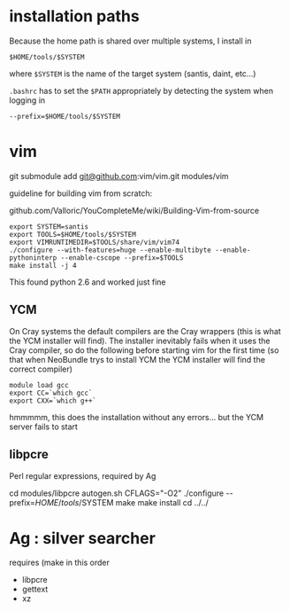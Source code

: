 # installation paths

Because the home path is shared over multiple systems, I install in

    $HOME/tools/$SYSTEM

where ```$SYSTEM``` is the name of the target system (santis, daint, etc...)

```.bashrc``` has to set the ```$PATH``` appropriately by detecting the system when logging in

    --prefix=$HOME/tools/$SYSTEM

# vim

git submodule add git@github.com:vim/vim.git modules/vim

guideline for building vim from scratch:

github.com/Valloric/YouCompleteMe/wiki/Building-Vim-from-source

    export SYSTEM=santis
    export TOOLS=$HOME/tools/$SYSTEM
    export VIMRUNTIMEDIR=$TOOLS/share/vim/vim74
    ./configure --with-features=huge --enable-multibyte --enable-pythoninterp --enable-cscope --prefix=$TOOLS
    make install -j 4

This found python 2.6 and worked just fine

## YCM

On Cray systems the default compilers are the Cray wrappers (this is what the YCM installer will find). The installer inevitably fails when it uses the Cray compiler, so do the following before starting vim for the first time (so that when NeoBundle trys to install YCM the YCM installer will find the correct compiler)

    module load gcc
    export CC=`which gcc`
    export CXX=`which g++`

hmmmmm, this does the installation without any errors... but the YCM server fails to start

## libpcre

Perl regular expressions, required by Ag

cd modules/libpcre
autogen.sh
CFLAGS="-O2" ./configure --prefix=$HOME/tools/$SYSTEM
make
make install
cd ../../


# Ag : silver searcher
requires (make in this order
- libpcre
- gettext
- xz




